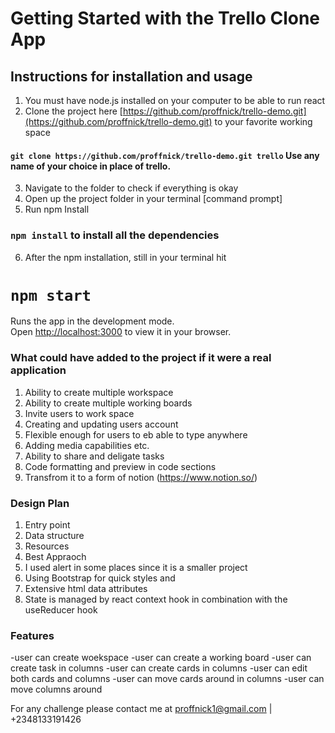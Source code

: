 # Getting Started with the Trello Clone App


## Instructions for installation and usage
1. You must have node.js installed on your computer to be able to run react
2. Clone the project here
[https://github.com/proffnick/trello-demo.git](https://github.com/proffnick/trello-demo.git) to your favorite working space

#### `git clone https://github.com/proffnick/trello-demo.git trello` Use any name of your choice in place of trello.

3. Navigate to the folder to check if everything is okay
4. Open up the project folder in your terminal [command prompt]
5. Run npm Install
###    `npm install` to install all the dependencies
6. After the npm installation, still in your terminal hit
# `npm start`

Runs the app in the development mode.\
Open [http://localhost:3000](http://localhost:3000) to view it in your browser.


### What could have added to the project if it were a real application
1. Ability to create multiple workspace
2. Ability to create multiple working boards
3. Invite users to work space
4. Creating and updating users account
5. Flexible enough for users to eb able to type anywhere
6. Adding media capabilities etc.
7. Ability to share and deligate tasks
8. Code formatting and preview in code sections
9. Transfrom it to a form of notion (https://www.notion.so/)

### Design Plan 
1. Entry point
2. Data structure
3. Resources
4. Best Appraoch
5. I used alert in some places since it is a smaller project
6. Using Bootstrap for quick styles and 
7. Extensive html data attributes
8. State is managed by react context hook in combination with the useReducer hook

### Features
-user can create woekspace
-user can create a working board
-user can create task in columns
-user can create cards in columns
-user can edit both cards and columns
-user can move cards around in columns
-user can move columns around 

For any challenge please contact me at proffnick1@gmail.com | +2348133191426

